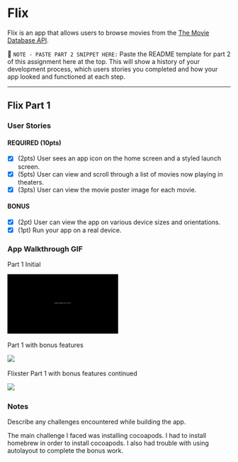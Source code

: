 # Flix

Flix is an app that allows users to browse movies from the [The Movie Database API](http://docs.themoviedb.apiary.io/#).

📝 `NOTE - PASTE PART 2 SNIPPET HERE:` Paste the README template for part 2 of this assignment here at the top. This will show a history of your development process, which users stories you completed and how your app looked and functioned at each step.

---

## Flix Part 1

### User Stories

#### REQUIRED (10pts)
- [x] (2pts) User sees an app icon on the home screen and a styled launch screen.
- [x] (5pts) User can view and scroll through a list of movies now playing in theaters.
- [x] (3pts) User can view the movie poster image for each movie.

#### BONUS
- [x] (2pt) User can view the app on various device sizes and orientations.
- [x] (1pt) Run your app on a real device.

### App Walkthrough GIF
Part 1 Initial

<img src="https://github.com/onetufftrini/iosAppDevelopment/blob/Flixster/Lyndon_Applewhite_flixster.gif?raw=true" width=250><br>

Part 1 with bonus features

<img src="https://github.com/onetufftrini/iosAppDevelopment/blob/Flixster/Lyndon_Applewhite_flixsterautolayout.gif?raw=true" width=250><br>

Flixster Part 1 with bonus features continued

<img src="https://github.com/onetufftrini/iosAppDevelopment/blob/Flixster/Lyndon_Applewhite_flixsterautolayoutcontinued.gif?raw=true" width=250><br>

### Notes
Describe any challenges encountered while building the app.

The main challenge I faced was installing cocoapods. I had to install homebrew in order to install cocoapods. I also had trouble with using autolayout to complete the bonus work.
